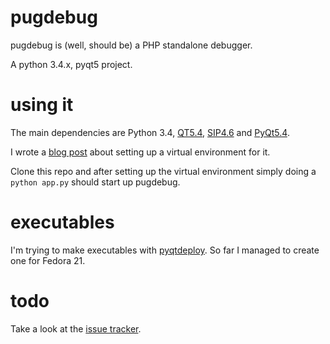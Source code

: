 # pugdebug

pugdebug is (well, should be) a PHP standalone debugger.

A python 3.4.x, pyqt5 project.

# using it

The main dependencies are Python 3.4,
[QT5.4](http://doc.qt.io/qt-5/gettingstarted.html),
[SIP4.6](http://www.riverbankcomputing.com/software/sip/download)
and [PyQt5.4](http://www.riverbankcomputing.com/software/pyqt/download5).

I wrote a [blog post](http://robertbasic.com/blog/install-pyqt5-in-python-3-virtual-environment)
about setting up a virtual environment for it.

Clone this repo and after setting up the virtual environment simply doing a 
`python app.py` should start up pugdebug.

# executables

I'm trying to make executables with [pyqtdeploy](http://www.riverbankcomputing.com/software/pyqtdeploy/download).
So far I managed to create one for Fedora 21.

# todo

Take a look at the [issue tracker](https://github.com/robertbasic/pugdebug/issues).
